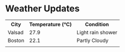 # Weather Updates

<!-- WEATHER-UPDATE-START -->
<table><tr><th>City</th><th>Temperature (°C)</th><th>Condition</th></tr><tr><td>Valsad</td><td>27.9</td><td>Light rain shower</td></tr><tr><td>Boston</td><td>22.1</td><td>Partly Cloudy</td></tr><tr><td></td><td></td><td></td></tr></table>
<!-- WEATHER-UPDATE-END -->
